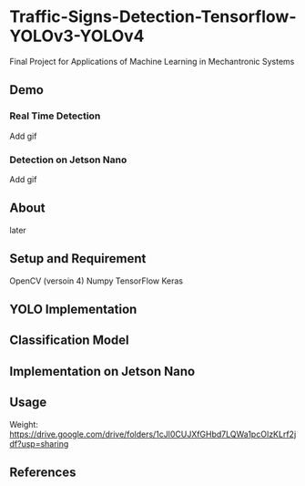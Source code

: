 # Traffic-Signs-Detection-Tensorflow-YOLOv3-YOLOv4
Final Project for Applications of Machine Learning in Mechantronic Systems

## Demo  ##
### Real Time Detection ###
Add gif 
### Detection on Jetson Nano ###
Add gif  

## About ##
later

## Setup and Requirement ## 
OpenCV (versoin 4)
Numpy
TensorFlow 
Keras

## YOLO Implementation ##

## Classification Model ##

## Implementation on Jetson Nano ##

## Usage ##
Weight: https://drive.google.com/drive/folders/1cJl0CUJXfGHbd7LQWa1pcOIzKLrf2jdf?usp=sharing 

## References ## 
